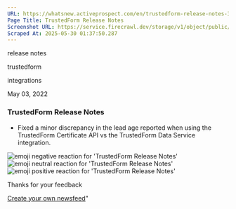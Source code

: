 ```yaml
---
URL: https://whatsnew.activeprospect.com/en/trustedform-release-notes-30
Page Title: TrustedForm Release Notes
Screenshot URL: https://service.firecrawl.dev/storage/v1/object/public/media/screenshot-673c5aa8-fc60-4c8f-9c8d-07c826cc7be6.png
Scraped At: 2025-05-30 01:37:50.287
---
```

release notes





trustedform





integrations



May 03, 2022

### TrustedForm Release Notes

- Fixed a minor discrepancy in the lead age reported when using the TrustedForm Certificate API vs the TrustedForm Data Service integration.

![emoji negative reaction for 'TrustedForm Release Notes'](https://app.getbeamer.com/images/emojiNeg.svg)![emoji neutral reaction for 'TrustedForm Release Notes'](https://app.getbeamer.com/images/emojiNeut.svg)![emoji positive reaction for 'TrustedForm Release Notes'](https://app.getbeamer.com/images/emojiPos.svg)

Thanks for your feedback

[Create your own newsfeed](https://www.getbeamer.com/?ref=watermark_MErKJCnu12412_public&company=ActiveProspect&watermarkRef=create&utm_term=MErKJCnu12412&utm_content=ActiveProspect&utm_source=standalone&utm_medium=footer&utm_campaign=create)"

